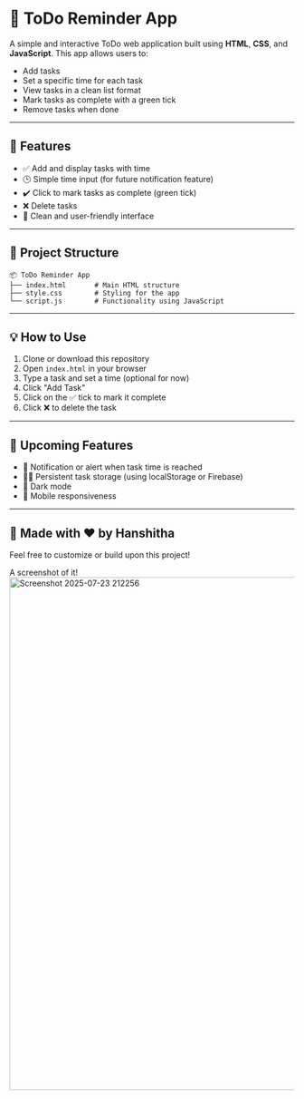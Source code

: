 # 📝 ToDo Reminder App

A simple and interactive ToDo web application built using **HTML**, **CSS**, and **JavaScript**. This app allows users to:

- Add tasks
- Set a specific time for each task
- View tasks in a clean list format
- Mark tasks as complete with a green tick
- Remove tasks when done

---

## 🚀 Features

- ✅ Add and display tasks with time
- 🕒 Simple time input (for future notification feature)
- ✔️ Click to mark tasks as complete (green tick)
- ❌ Delete tasks
- 🧠 Clean and user-friendly interface

---

## 📁 Project Structure

```
📦 ToDo Reminder App
├── index.html       # Main HTML structure
├── style.css        # Styling for the app
└── script.js        # Functionality using JavaScript
```

---

## 💡 How to Use

1. Clone or download this repository
2. Open `index.html` in your browser
3. Type a task and set a time (optional for now)
4. Click "Add Task"
5. Click on the ✅ tick to mark it complete
6. Click ❌ to delete the task

---

## 🎯 Upcoming Features

- 🔔 Notification or alert when task time is reached
- 🕵️‍♀️ Persistent task storage (using localStorage or Firebase)
- 🌙 Dark mode
- 📱 Mobile responsiveness

---

## 🙌 Made with ❤️ by Hanshitha

Feel free to customize or build upon this project!

A screenshot of it!
<img width="1846" height="905" alt="Screenshot 2025-07-23 212256" src="https://github.com/user-attachments/assets/10a187f5-be64-4212-8435-c9c4fb538f34" />
